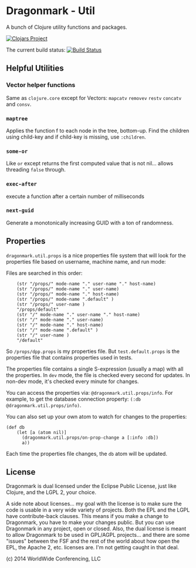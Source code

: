 # Dragonmark - Util

A bunch of Clojure utility functions and packages.

[![Clojars Project](http://clojars.org/dragonmark-util/latest-version.svg)](http://clojars.org/dragonmark-util)

The current build status:
<a href="https://travis-ci.org/dragonmark/util">
![Build Status](https://travis-ci.org/dragonmark/util.svg?branch=develop)</a>



## Helpful Utilities

### Vector helper functions

Same as `clojure.core` except for Vectors: `mapcatv` `removev`
`restv`
`concatv` and `consv`.

### `maptree`

Applies the function f to each node in the tree, bottom-up.
Find the children using child-key and if child-key is missing, use `:children`.

### `some-or`

Like `or` except returns the first computed value that is not nil... allows threading
`false` through.

### `exec-after`

execute a function after a certain number of milliseconds

### `next-guid`

Generate a monotonically increasing GUID with a ton of randomness.

## Properties

`dragonmark.util.props` is a nice properties file system that will look for
the properties file based on username, machine name, and run mode:

Files are searched in this order:

```
    (str "/props/" mode-name "." user-name "." host-name)
    (str "/props/" mode-name "." user-name)
    (str "/props/" mode-name "." host-name)
    (str "/props/" mode-name ".default" )
    (str "/props/" user-name )
    "/props/default" 
    (str "/" mode-name "." user-name "." host-name)
    (str "/" mode-name "." user-name)
    (str "/" mode-name "." host-name)
    (str "/" mode-name ".default" )
    (str "/" user-name )
    "/default"
```

So `/props/dpp.props` is my properties file. But `test.default.props`
is the properties file that contains properties used in tests.

The properties file contains a single S-expression (usually a map)
with all the properties. In `dev` mode, the file is checked every second
for updates. In non-dev mode, it's checked every minute for changes.

You can access the properties via: `@dragonmark.util.props/info`.
For example, to get the database connection property: `(:db @dragonmark.util.props/info)`.

You can also set up your own atom to watch for changes to the properties:

```
(def db
	(let [a (atom nil)]
	  (dragonmark.util.props/on-prop-change a [:info :db])
	  a))
```

Each time the properties file changes, the `db` atom will be updated.


## License

Dragonmark is dual licensed under the Eclipse Public License,
just like Clojure, and the LGPL 2, your choice.

A side note about licenses... my goal with the license is to
make sure the code is usable in a very wide variety of projects.
Both the EPL and the LGPL have contribute-back clauses. This means
if you make a change to Dragonmark, you have to make your changes
public. But you can use Dragonmark in any project, open or closed.
Also, the dual license is meant to allow Dragonmark to be used in
GPL/AGPL projects... and there are some "issues" between the FSF
and the rest of the world about how open the EPL, the Apache 2, etc.
licenses are. I'm not getting caught in that deal.

(c) 2014 WorldWide Conferencing, LLC

